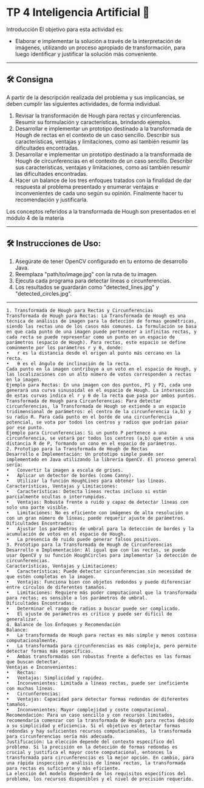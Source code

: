 #  TP 4 Inteligencia Artificial 🧪

Introducción
El objetivo para esta actividad es:
-    Elaborar e implementar la solución a través de la interpretación de imágenes, utilizando un proceso apropiado de transformación, para luego identificar y justificar la solución más conveniente.
________________________________________

## 🛠️ Consigna

A partir de la descripción realizada del problema y sus implicancias, se deben cumplir las siguientes actividades, de forma individual.

1.    Revisar la transformación de Hough para rectas y circunferencias. Resumir su formulación y características, brindando ejemplos.
2.    Desarrollar e implementar un prototipo destinado a la transformada de Hough de rectas en el contexto de un caso sencillo. Describir sus características, ventajas y limitaciones, como así también resumir las dificultades encontradas.
3.    Desarrollar e implementar un prototipo destinado a la transformada de Hough de circunferencias en el contexto de un caso sencillo. Describir sus características, ventajas y limitaciones, como así también resumir las dificultades encontradas.
4.    Hacer un balance de los tres enfoques tratados con la finalidad de dar respuesta al problema presentado y enumerar ventajas e inconvenientes de cada uno según su opinión. Finalmente hacer tu recomendación y justificarla.

Los conceptos referidos a la transformada de Hough son presentados en el módulo 4 de la materia

________________________________________

## 🛠️ Instrucciones de Uso:
1. Asegúrate de tener OpenCV configurado en tu entorno de desarrollo Java.
2. Reemplaza "path/to/image.jpg" con la ruta de tu imagen.
3. Ejecuta cada programa para detectar líneas o circunferencias.
4. Los resultados se guardarán como "detected_lines.jpg" y "detected_circles.jpg".

________________________________________

```
1. Transformada de Hough para Rectas y Circunferencias
Transformada de Hough para Rectas: La Transformada de Hough es una técnica de análisis de imagen para la detección de formas geométricas, siendo las rectas uno de los casos más comunes. La formulación se basa en que cada punto de una imagen puede pertenecer a infinitas rectas, y cada recta se puede representar como un punto en un espacio de parámetros (espacio de Hough). Para rectas, este espacio se define comúnmente por los parámetros r y θ, donde:
•	r es la distancia desde el origen al punto más cercano en la recta.
•	θ es el ángulo de inclinación de la recta.
Cada punto en la imagen contribuye a un voto en el espacio de Hough, y las localizaciones con un alto número de votos corresponden a rectas en la imagen.
Ejemplo para Rectas: En una imagen con dos puntos, P1 y P2, cada uno generará una curva sinusoidal en el espacio de Hough. La intersección de estas curvas indica el r y θ de la recta que pasa por ambos puntos.
Transformada de Hough para Circunferencias: Para detectar circunferencias, la Transformada de Hough se extiende a un espacio tridimensional de parámetros: el centro de la circunferencia (a,b) y su radio R. Para cada punto en el borde de una circunferencia potencial, se vota por todos los centros y radios que podrían pasar por ese punto.
Ejemplo para Circunferencias: Si un punto P pertenece a una circunferencia, se votará por todos los centros (a,b) que estén a una distancia R de P, formando un cono en el espacio de parámetros.
2. Prototipo para la Transformada de Hough de Rectas
Desarrollo e Implementación: Un prototipo simple puede ser implementado en Java utilizando la librería OpenCV. El proceso general sería:
•	Convertir la imagen a escala de grises.
•	Aplicar un detector de bordes (como Canny).
•	Utilizar la función HoughLines para obtener las líneas.
Características, Ventajas y Limitaciones:
•	Características: Detecta líneas rectas incluso si están parcialmente ocultas o interrumpidas.
•	Ventajas: Robusta frente a ruido y capaz de detectar líneas con solo una parte visible.
•	Limitaciones: No es eficiente con imágenes de alta resolución o con un gran número de líneas; puede requerir ajuste de parámetros.
Dificultades Encontradas:
•	Ajustar los parámetros de umbral para la detección de bordes y la acumulación de votos en el espacio de Hough.
•	La presencia de ruido puede generar falsos positivos.
3. Prototipo para la Transformada de Hough de Circunferencias
Desarrollo e Implementación: Al igual que con las rectas, se puede usar OpenCV y su función HoughCircles para implementar la detección de circunferencias.
Características, Ventajas y Limitaciones:
•	Características: Puede detectar circunferencias sin necesidad de que estén completas en la imagen.
•	Ventajas: Funciona bien con objetos redondos y puede diferenciar entre círculos de diferentes tamaños.
•	Limitaciones: Requiere más poder computacional que la transformada para rectas; es sensible a los parámetros de umbral.
Dificultades Encontradas:
•	Determinar el rango de radios a buscar puede ser complicado.
•	El ajuste de parámetros es crítico y puede ser difícil de generalizar.
4. Balance de los Enfoques y Recomendación
Balance:
•	La transformada de Hough para rectas es más simple y menos costosa computacionalmente.
•	La transformada para circunferencias es más compleja, pero permite detectar formas más específicas.
•	Ambas transformadas son robustas frente a defectos en las formas que buscan detectar.
Ventajas e Inconvenientes:
•	Rectas:
•	Ventajas: Simplicidad y rapidez.
•	Inconvenientes: Limitada a líneas rectas, puede ser ineficiente con muchas líneas.
•	Circunferencias:
•	Ventajas: Capacidad para detectar formas redondas de diferentes tamaños.
•	Inconvenientes: Mayor complejidad y coste computacional.
Recomendación: Para un caso sencillo y con recursos limitados, recomendaría comenzar con la transformada de Hough para rectas debido a su simplicidad y eficiencia. Si el objetivo es detectar formas redondas y hay suficientes recursos computacionales, la transformada para circunferencias sería más adecuada.
Justificación: La elección depende del contexto específico del problema. Si la precisión en la detección de formas redondas es crucial y justifica el mayor coste computacional, entonces la transformada para circunferencias es la mejor opción. En cambio, para una rápida inspección y análisis de líneas rectas, la transformada para rectas es suficiente y más eficiente.
La elección del modelo dependerá de los requisitos específicos del problema, los recursos disponibles y el nivel de precisión requerido.
```